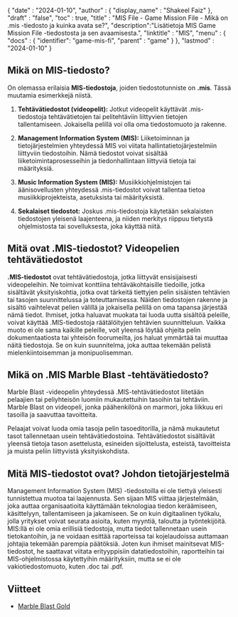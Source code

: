 {
  "date" : "2024-01-10",
  "author" : {
    "display_name" : "Shakeel Faiz"
},
  "draft" : "false",
  "toc" : true,
  "title" : "MIS File - Game Mission File - Mikä on .mis -tiedosto ja kuinka avata se?",
  "description":"Lisätietoja MIS Game Mission File -tiedostosta ja sen avaamisesta.",
  "linktitle" : "MIS",
  "menu" : {
    "docs" : {
      "identifier": "game-mis-fi",
      "parent" : "game"
}
},
  "lastmod" : "2024-01-10"
}

## Mikä on MIS-tiedosto?

On olemassa erilaisia **MIS-tiedostoja**, joiden tiedostotunniste on **.mis**. Tässä muutamia esimerkkejä niistä.

1.  **Tehtävätiedostot (videopelit):** Jotkut videopelit käyttävät .mis-tiedostoja tehtävätietojen tai pelitehtäviin liittyvien tietojen tallentamiseen. Jokaisella pelillä voi olla oma tiedostomuoto ja rakenne.
    
2.  **Management Information System (MIS):** Liiketoiminnan ja tietojärjestelmien yhteydessä MIS voi viitata hallintatietojärjestelmiin liittyviin tiedostoihin. Nämä tiedostot voivat sisältää liiketoimintaprosesseihin ja tiedonhallintaan liittyviä tietoja tai määrityksiä.
    
3.  **Music Information System (MIS):** Musiikkiohjelmistojen tai äänisovellusten yhteydessä .mis-tiedostot voivat tallentaa tietoa musiikkiprojekteista, asetuksista tai määrityksistä.
    
4.  **Sekalaiset tiedostot:** Joskus .mis-tiedostoja käytetään sekalaisten tiedostojen yleisenä laajenteena, ja niiden merkitys riippuu tietystä ohjelmistosta tai sovelluksesta, joka käyttää niitä.

## Mitä ovat .MIS-tiedostot? Videopelien tehtävätiedostot

**.MIS-tiedostot** ovat tehtävätiedostoja, jotka liittyvät ensisijaisesti videopeleihin. Ne toimivat konttiina tehtäväkohtaisille tiedoille, jotka sisältävät yksityiskohtia, jotka ovat tärkeitä tiettyjen pelin sisäisten tehtävien tai tasojen suunnittelussa ja toteuttamisessa. Näiden tiedostojen rakenne ja sisältö vaihtelevat pelien välillä ja jokaisella pelillä on oma tapansa järjestää nämä tiedot. Ihmiset, jotka haluavat muokata tai luoda uutta sisältöä peleille, voivat käyttää .MIS-tiedostoja räätälöityjen tehtävien suunnitteluun. Vaikka muoto ei ole sama kaikille peleille, voit yleensä löytää ohjeita pelin dokumentaatiosta tai yhteisön foorumeilta, jos haluat ymmärtää tai muuttaa näitä tiedostoja. Se on kuin suunnitelma, joka auttaa tekemään pelistä mielenkiintoisemman ja monipuolisemman.

## Mikä on .MIS Marble Blast -tehtävätiedosto?

Marble Blast -videopelin yhteydessä .MIS-tehtävätiedostot liitetään pelaajien tai peliyhteisön luomiin mukautettuihin tasoihin tai tehtäviin. Marble Blast on videopeli, jonka päähenkilönä on marmori, joka liikkuu eri tasoilla ja saavuttaa tavoitteita.

Pelaajat voivat luoda omia tasoja pelin tasoeditorilla, ja nämä mukautetut tasot tallennetaan usein tehtävätiedostoina. Tehtävätiedostot sisältävät yleensä tietoja tason asettelusta, esineiden sijoittelusta, esteistä, tavoitteista ja muista peliin liittyvistä yksityiskohdista.

## Mitä MIS-tiedostot ovat? Johdon tietojärjestelmä

Management Information System (MIS) -tiedostoilla ei ole tiettyä yleisesti tunnistettua muotoa tai laajennusta. Sen sijaan MIS viittaa järjestelmään, joka auttaa organisaatioita käyttämään teknologiaa tiedon keräämiseen, käsittelyyn, tallentamiseen ja jakamiseen. Se on kuin digitaalinen työkalu, jolla yritykset voivat seurata asioita, kuten myyntiä, taloutta ja työntekijöitä. MIS:llä ei ole omia erillisiä tiedostoja, mutta tiedot tallennetaan usein tietokantoihin, ja ne voidaan esittää raporteissa tai kojelaudoissa auttamaan johtajia tekemään parempia päätöksiä. Joten kun ihmiset mainitsevat MIS-tiedostot, he saattavat viitata erityyppisiin datatiedostoihin, raportteihin tai MIS-ohjelmistossa käytettyihin määrityksiin, mutta se ei ole vakiotiedostomuoto, kuten .doc tai .pdf.

## Viitteet
* [Marble Blast Gold](https://en.wikipedia.org/wiki/Marble_Blast_Gold)
